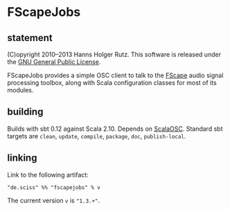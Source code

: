 # FScapeJobs

## statement

(C)opyright 2010&ndash;2013 Hanns Holger Rutz. This software is released under the [GNU General Public License](http://github.com/Sciss/FScapeJobs/blob/master/LICENSE).

FScapeJobs provides a simple OSC client to talk to the [FScape](http://sourceforge.net/projects/fscape/) audio signal processing toolbox, along with Scala configuration classes for most of its modules.

## building

Builds with sbt 0.12 against Scala 2.10. Depends on [ScalaOSC](http://github.com/Sciss/ScalaOSC). Standard sbt targets are `clean`, `update`, `compile`, `package`, `doc`, `publish-local`.

## linking

Link to the following artifact:

    "de.sciss" %% "fscapejobs" % v

The current version `v` is `"1.3.+"`.
